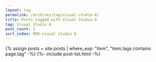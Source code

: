 ```yaml
---
layout: tag
permalink: /archives/tag/visual-studio-6/
title: Posts tagged with Visual Studio 6
tag: Visual Studio 6
post_count: 1
sort_index: 998-visual studio 6
---
```

{% assign posts = site.posts | where_exp: "item", "item.tags contains page.tag" -%}
{%- include post-list.html -%}
